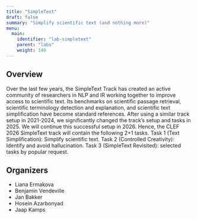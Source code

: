 ```yaml
---
title: "SimpleText"
draft: false
summary: "Simplify scientific text (and nothing more)"
menu:
  main:
    identifier: "lab-simpletext"
    parent: "labs"
    weight: 140
---
```


## Overview

Over the last few years, the SimpleText Track has created an active community of researchers in NLP and IR working together to improve access to scientific text. Its benchmarks on scientific passage retrieval, scientific terminology detection and explanation, and scientific text simplification have become standard references. After using a similar track setup in 2021-2024, we significantly changed the track’s setup and tasks in 2025. We will continue this successful setup in 2026. Hence, the CLEF 2026 SimpleText track will contain the following 2+1 tasks. Task 1 (Text Simplification): Simplify scientific text. Task 2 (Controlled Creativity): Identify and avoid hallucination. Task 3 (SimpleText Revisited): selected tasks by popular request.

## Organizers

- Liana Ermakova
- Benjamin Vendeville
- Jan Bakker
- Hosein Azarbonyad
- Jaap Kamps

